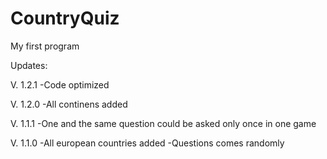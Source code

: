 # CountryQuiz
My first program

Updates:

V. 1.2.1
-Code optimized

V. 1.2.0
-All continens added

V. 1.1.1
-One and the same question could be asked only once in one game

V. 1.1.0
-All european countries added
-Questions comes randomly
